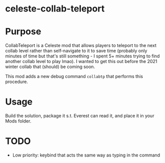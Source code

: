 # celeste-collab-teleport

# Purpose

CollabTeleport is a Celeste mod that allows players to teleport to the next collab level rather than self-navigate to it to save time (probably only minutes of time but that's still something - I spent 5+ minutes trying to find another collab level to play lmao). I wanted to get this out before the 2021 winter collab that (should) be coming soon.

This mod adds a new debug command `collabtp` that performs this procedure.

# Usage

Build the solution, package it s.t. Everest can read it, and place it in your Mods folder.

# TODO
- Low priority: keybind that acts the same way as typing in the command
